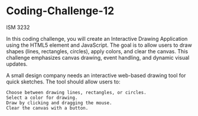 # Coding-Challenge-12
ISM 3232

In this coding challenge, you will create an Interactive Drawing Application using the HTML5 <canvas> element and JavaScript. The goal is to allow users to draw shapes (lines, rectangles, circles), apply colors, and clear the canvas. This challenge emphasizes canvas drawing, event handling, and dynamic visual updates.

A small design company needs an interactive web-based drawing tool for quick sketches. The tool should allow users to:

    Choose between drawing lines, rectangles, or circles.
    Select a color for drawing.
    Draw by clicking and dragging the mouse.
    Clear the canvas with a button.